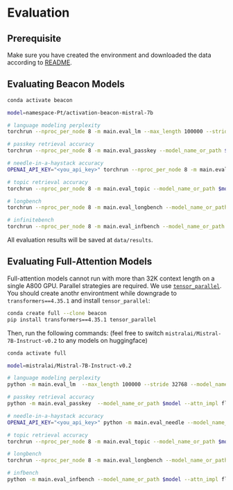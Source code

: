 # Evaluation

## Prerequisite

Make sure you have created the environment and downloaded the data according to [README](../README.md).


## Evaluating Beacon Models
```bash
conda activate beacon

model=namespace-Pt/activation-beacon-mistral-7b

# language modeling perplexity
torchrun --nproc_per_node 8 -m main.eval_lm --max_length 100000 --stride 32768 --model_name_or_path $model --enable_beacon --beacon_ratio_mix adapt-1024

# passkey retrieval accuracy
torchrun --nproc_per_node 8 -m main.eval_passkey --model_name_or_path $model --enable_beacon --beacon_ratio_mix adapt-1024 --chat_template mistral

# needle-in-a-haystack accuracy
OPENAI_API_KEY="<you_api_key>" torchrun --nproc_per_node 8 -m main.eval_needle --model_name_or_path $model --enable_beacon --beacon_ratio_mix adapt-1024 --chat_template mistral --gpt_eval

# topic retrieval accuracy
torchrun --nproc_per_node 8 -m main.eval_topic --model_name_or_path $model --enable_beacon --beacon_ratio_mix adapt-1024 --chat_template mistral

# longbench
torchrun --nproc_per_node 8 -m main.eval_longbench --model_name_or_path $model --enable_beacon --beacon_ratio_mix adapt-1024 --chat_template mistral

# infinitebench
torchrun --nproc_per_node 8 -m main.eval_infbench --model_name_or_path $model --enable_beacon --beacon_ratio_mix adapt-1024 --chat_template mistral
```

All evaluation results will be saved at `data/results`.



## Evaluating Full-Attention Models

Full-attention models cannot run with more than 32K context length on a single A800 GPU. Parallel strategies are required. We use [`tensor_parallel`](https://github.com/BlackSamorez/tensor_parallel). You should create anothr environtment while downgrade to `transformers==4.35.1` and install `tensor_parallel`:
```bash
conda create full --clone beacon
pip install transformers==4.35.1 tensor_parallel
```

Then, run the following commands: (feel free to switch `mistralai/Mistral-7B-Instruct-v0.2` to any models on huggingface)

```bash
conda activate full

model=mistralai/Mistral-7B-Instruct-v0.2

# language modeling perplexity
python -m main.eval_lm  --max_length 100000 --stride 32768 --model_name_or_path $model --attn_impl flash_attention_2 --enable_tp

# passkey retrieval accuracy
python -m main.eval_passkey  --model_name_or_path $model --attn_impl flash_attention_2 --enable_tp --chat_template mistral

# needle-in-a-haystack accuracy
OPENAI_API_KEY="<you_api_key>" python -m main.eval_needle --model_name_or_path $model --attn_impl flash_attention_2 --enable_tp --chat_template mistral --gpt_eval

# topic retrieval accuracy
torchrun --nproc_per_node 8 -m main.eval_topic --model_name_or_path $model --attn_impl flash_attention_2 --chat_template mistral

# longbench
torchrun --nproc_per_node 8 -m main.eval_longbench --model_name_or_path $model --attn_impl flash_attention_2 --chat_template mistral

# infbench
python -m main.eval_infbench --model_name_or_path $model --attn_impl flash_attention_2 --chat_template mistral --enable_tp
```

